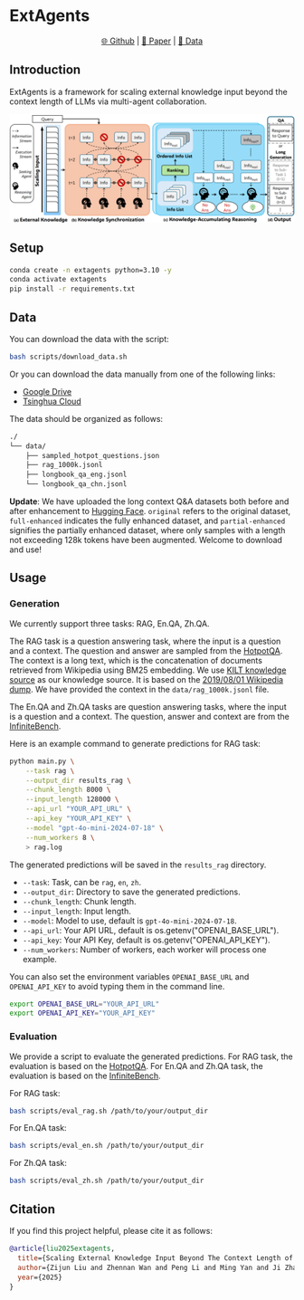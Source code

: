 # ExtAgents

<p align="center">
  <a href="https://github.com/THUNLP-MT/ExtAgents">🌐 Github</a> |
  <a href="https://arxiv.org/abs/2505.21471">📖 Paper</a> |
  <a href="https://huggingface.co/datasets/zhennan1/ExtAgents">🤗 Data</a>
</p>

## Introduction

ExtAgents is a framework for scaling external knowledge input beyond the context length of LLMs via multi-agent collaboration.

![overview](./figs/overview.png)

## Setup

```bash
conda create -n extagents python=3.10 -y
conda activate extagents
pip install -r requirements.txt
```

## Data

You can download the data with the script:

```bash
bash scripts/download_data.sh
```

Or you can download the data manually from one of the following links:

- [Google Drive](https://drive.google.com/drive/folders/1FQSojqgF1VdumXxSh1UbIoE6lQ2E_xJn?usp=sharing)
- [Tsinghua Cloud](https://cloud.tsinghua.edu.cn/d/b8aab568cf5c4785b457/)

The data should be organized as follows:

```bash
./
└── data/
    ├── sampled_hotpot_questions.json
    ├── rag_1000k.jsonl
    ├── longbook_qa_eng.jsonl
    └── longbook_qa_chn.jsonl
```

**Update**: We have uploaded the long context Q&A datasets both before and after enhancement to [Hugging Face](https://huggingface.co/datasets/zhennan1/ExtAgents). `original` refers to the original dataset, `full-enhanced` indicates the fully enhanced dataset, and `partial-enhanced` signifies the partially enhanced dataset, where only samples with a length not exceeding 128k tokens have been augmented. Welcome to download and use!

## Usage

### Generation

We currently support three tasks: RAG, En.QA, Zh.QA.

The RAG task is a question answering task, where the input is a question and a context. The question and answer are sampled from the [HotpotQA](https://github.com/hotpotqa/hotpot). The context is a long text, which is the concatenation of documents retrieved from Wikipedia using BM25 embedding. We use [KILT knowledge source](http://dl.fbaipublicfiles.com/KILT/kilt_knowledgesource.json) as our knowledge source. It is based on the [2019/08/01 Wikipedia dump](http://dl.fbaipublicfiles.com/BLINK/enwiki-pages-articles.xml.bz2). We have provided the context in the `data/rag_1000k.jsonl` file.

The En.QA and Zh.QA tasks are question answering tasks, where the input is a question and a context. The question, answer and context are from the [InfiniteBench](https://github.com/OpenBMB/InfiniteBench).

Here is an example command to generate predictions for RAG task:

```bash
python main.py \
    --task rag \
    --output_dir results_rag \
    --chunk_length 8000 \
    --input_length 128000 \
    --api_url "YOUR_API_URL" \
    --api_key "YOUR_API_KEY" \
    --model "gpt-4o-mini-2024-07-18" \
    --num_workers 8 \
    > rag.log
```

The generated predictions will be saved in the `results_rag` directory.

- `--task`: Task, can be `rag`, `en`, `zh`.
- `--output_dir`: Directory to save the generated predictions.
- `--chunk_length`: Chunk length.
- `--input_length`: Input length.
- `--model`: Model to use, default is `gpt-4o-mini-2024-07-18`.
- `--api_url`: Your API URL, default is os.getenv("OPENAI_BASE_URL").
- `--api_key`: Your API Key, default is os.getenv("OPENAI_API_KEY").
- `--num_workers`: Number of workers, each worker will process one example.

You can also set the environment variables `OPENAI_BASE_URL` and `OPENAI_API_KEY` to avoid typing them in the command line.

```bash
export OPENAI_BASE_URL="YOUR_API_URL"
export OPENAI_API_KEY="YOUR_API_KEY"
```

### Evaluation

We provide a script to evaluate the generated predictions. For RAG task, the evaluation is based on the [HotpotQA](https://github.com/hotpotqa/hotpot). For En.QA and Zh.QA task, the evaluation is based on the [InfiniteBench](https://github.com/OpenBMB/InfiniteBench).

For RAG task:

```bash
bash scripts/eval_rag.sh /path/to/your/output_dir
```

For En.QA task: 

```bash
bash scripts/eval_en.sh /path/to/your/output_dir
```

For Zh.QA task:

```bash
bash scripts/eval_zh.sh /path/to/your/output_dir
```

## Citation

If you find this project helpful, please cite it as follows:

```bibtex
@article{liu2025extagents,
  title={Scaling External Knowledge Input Beyond The Context Length of LLMs via Multi-Agent Collaboration},
  author={Zijun Liu and Zhennan Wan and Peng Li and Ming Yan and Ji Zhang and Fei Huang and Yang Liu},
  year={2025}
}
```
